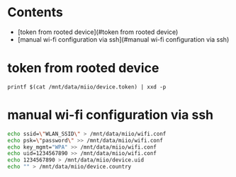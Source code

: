# Contents

- [token from rooted device](#token from rooted device)
- [manual wi-fi configuration via ssh](#manual wi-fi configuration via ssh)

# token from rooted device
`printf $(cat /mnt/data/miio/device.token) | xxd -p`

# manual wi-fi configuration via ssh
```bash
echo ssid=\"WLAN_SSID\" > /mnt/data/miio/wifi.conf
echo psk=\"password\" >> /mnt/data/miio/wifi.conf
echo key_mgmt="WPA" >> /mnt/data/miio/wifi.conf
echo uid=1234567890 >> /mnt/data/miio/wifi.conf
echo 1234567890 > /mnt/data/miio/device.uid
echo "" > /mnt/data/miio/device.country
```
